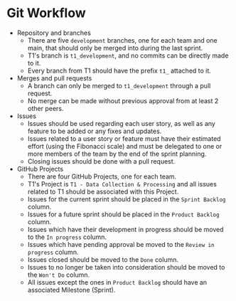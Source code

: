 # Git Workflow

- Repository and branches
    - There are five `development` branches, one for each team and one main, that should only be merged into during the last sprint.
    - T1's branch is `t1_development`, and no commits can be directly made to it.
    - Every branch from T1 should have the prefix `t1_` attached to it.
- Merges and pull requests
    - A branch can only be merged to `t1_development` through a pull request.
    - No merge can be made without previous approval from at least 2 other peers.
- Issues
    - Issues should be used regarding each user story, as well as any feature to be added or any fixes and updates.
    - Issues related to a user story or feature must have their estimated effort (using the Fibonacci scale) and must be delegated to one or more members of the team by the end of the sprint planning.
    - Closing issues should be done with a pull request.
- GitHub Projects
    - There are four GitHub Projects, one for each team.
    - T1's Project is `T1 - Data Collection & Processing` and all issues related to T1 should be associated with this Project.
    - Issues for the current sprint should be placed in the `Sprint Backlog` column.
    - Issues for a future sprint should be placed in the `Product Backlog` column.
    - Issues which have their development in progress should be moved to the `In progress` column.
    - Issues which have pending approval be moved to the `Review in progress` column.
    - Issues closed should be moved to the `Done` column.
    - Issues to no longer be taken into consideration should be moved to the `Won't Do` column.
    - All issues except the ones in `Product Backlog` should have an associated Milestone (Sprint).